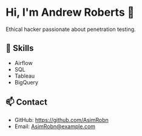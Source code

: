 # Hi, I'm Andrew Roberts 👋

Ethical hacker passionate about penetration testing.

## 🚀 Skills
- Airflow
- SQL
- Tableau
- BigQuery

## 📫 Contact
- GitHub: https://github.com/AsimRobn
- Email: AsimRobn@example.com
